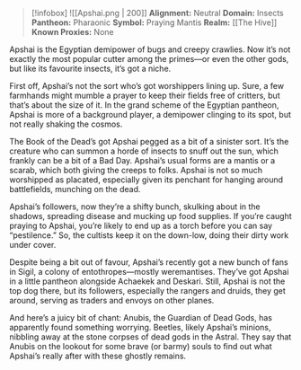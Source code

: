 > [!infobox]
> ![[Apshai.png | 200]]
>**Alignment:** Neutral
> **Domain:** Insects
> **Pantheon:** Pharaonic
> **Symbol:** Praying Mantis
> **Realm:** [[The Hive]]
> **Known Proxies:** None

Apshai is the Egyptian demipower of bugs and creepy crawlies. Now it’s not exactly the most popular cutter among the primes—or even the other gods, but like its favourite insects, it’s got a niche.

First off, Apshai’s not the sort who’s got worshippers lining up. Sure, a few farmhands might mumble a prayer to keep their fields free of critters, but that’s about the size of it. In the grand scheme of the Egyptian pantheon, Apshai is more of a background player, a demipower clinging to its spot, but not really shaking the cosmos.

The Book of the Dead’s got Apshai pegged as a bit of a sinister sort. It’s the creature who can summon a horde of insects to snuff out the sun, which frankly can be a bit of a Bad Day. Apshai’s usual forms are a mantis or a scarab, which both giving the creeps to folks. Apshai is not so much worshipped as placated, especially given its penchant for hanging around battlefields, munching on the dead.

Apshai’s followers, now they’re a shifty bunch, skulking about in the shadows, spreading disease and mucking up food supplies. If you’re caught praying to Apshai, you’re likely to end up as a torch before you can say “pestilence.” So, the cultists keep it on the down-low, doing their dirty work under cover.

Despite being a bit out of favour, Apshai’s recently got a new bunch of fans in Sigil, a colony of entothropes—mostly weremantises. They’ve got Apshai in a little pantheon alongside Achaekek and Deskari. Still, Apshai is not the top dog there, but its followers, especially the rangers and druids, they get around, serving as traders and envoys on other planes.

And here’s a juicy bit of chant: Anubis, the Guardian of Dead Gods, has apparently found something worrying. Beetles, likely Apshai’s minions, nibbling away at the stone corpses of dead gods in the Astral. They say that Anubis on the lookout for some brave (or barmy) souls to find out what Apshai’s really after with these ghostly remains.

